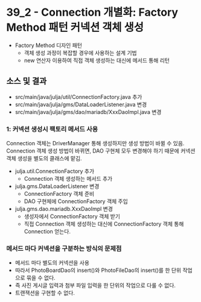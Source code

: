 # 39_2 - Connection 개별화: Factory Method 패턴 커넥션 객체 생성


- Factory Method 디자인 패턴
  - 객체 생성 과정이 복잡할 경우에 사용하는 설계 기법
  - new 연산자 이용하여 직접 객체 생성하는 대신에 메서드 통해 리턴 

## 소스 및 결과

- src/main/java/julja/util/ConnectionFactory.java 추가
- src/main/java/julja/gms/DataLoaderListener.java 변경
- src/main/java/julja/gms/dao/mariadb/XxxDaoImpl.java 변경

### 1: 커넥션 생성시 팩토리 메서드 사용

Connection 객체는 DriverManager 통해 생성하지만 생성 방법이 바뀔 수 있음.
Connection 객체 생성 방법이 바뀌면, DAO 구현체 모두 변경해야 하기 때문에 커넥션 객체 생성을 별도의 클래스에 맡김.

- julja.util.ConnectionFactory 추가
  - Connection 객체 생성하는 메서드 추가
- julja.gms.DataLoaderListener 변경
  - ConnectionFactory 객체 준비
  - DAO 구현체에 ConnectionFactory 객체 주입
- julja.gms.dao.mariadb.XxxDaoImpl 변경
  - 생성자에서 ConnectionFactory 객체 받기
  - 직접 Connection 객체 생성하는 대신에 
  ConnectionFactory 객체 통해 Connection 얻는다.


### 메서드 마다 커넥션을 구분하는 방식의 문제점

- 메서드 마다 별도의 커넥션을 사용
- 따라서 PhotoBoardDao의 insert()와 PhotoFileDao의 insert()를 한 단위 작업으로 묶을 수 없다.
- 즉 사진 게시글 입력과 첨부 파일 입력을 한 단위의 작업으로 다룰 수 없다.
- 트랜잭션을 구현할 수 없다. 
  